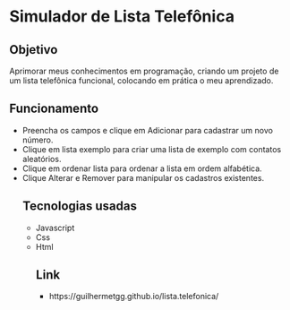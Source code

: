 <body>
<h1>Simulador de Lista Telefônica</h1>
<h2>Objetivo</h1>
Aprimorar meus conhecimentos em programação, criando um projeto de um lista telefônica funcional, colocando em prática o meu aprendizado.
  
 <h2>Funcionamento</h2>
 <ul>
  <li>Preencha os campos e clique em Adicionar para cadastrar um novo número.</li>
   <li>Clique em lista exemplo para criar uma lista de exemplo com contatos aleatórios.</li>
   <li>Clique em ordenar lista para ordenar a lista em ordem alfabética.</li>
   <li>Clique Alterar e Remover para manipular os cadastros existentes.</li>
   <h2>Tecnologias usadas</h2>
 <ul>
  <li>Javascript</li>
  <li>Css</li>
  <li>Html</li>
  
   <h2>Link</h2>
 <ul>
   <li>https://guilhermetgg.github.io/lista.telefonica/</li>
  
    
    
